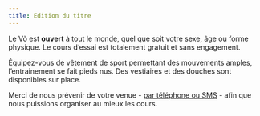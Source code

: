 ```yaml
---
title: Edition du titre
---
```

Le Võ est **ouvert** à tout le monde, quel que soit votre sexe, âge ou forme physique. Le cours d’essai est totalement gratuit et sans engagement.

Équipez-vous de vêtement de sport permettant des mouvements amples, l’entrainement se fait pieds nus. Des vestiaires et des douches sont disponibles sur place.

Merci de nous prévenir de votre venue - [par téléphone ou SMS](#contact) - afin que nous puissions organiser au mieux les cours.